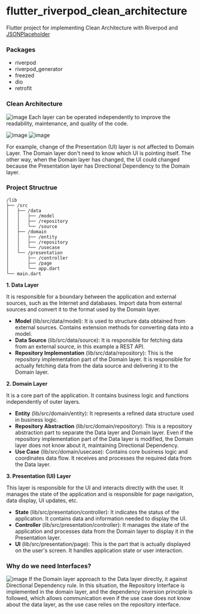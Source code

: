 # flutter_riverpod_clean_architecture

Flutter project for implementing Clean Architecture with Riverpod and [JSONPlaceholder](https://jsonplaceholder.typicode.com/)

### Packages
- riverpod
- riverpod_generator
- freezed
- dio
- retrofit

### Clean Architecture
![image](https://github.com/ParrottKim/flutter_riverpod_clean_architecture/assets/83802425/3540b26f-150e-4821-be91-68089f16b3ff)
Each layer can be operated independently to improve the readability, maintenance, and quality of the code.

![image](https://github.com/ParrottKim/flutter_riverpod_clean_architecture/assets/83802425/1f3c7e33-e7ed-4fa8-8cda-7718bb30df31)
![image](https://github.com/ParrottKim/flutter_riverpod_clean_architecture/assets/83802425/8b4f841b-facf-41df-b513-088d715c821e)

For example, change of the Presentation (UI) layer is not affected to Domain Layer. The Domain layer don't need to know which UI is pointing itself. The other way, when the Domain layer has changed, the UI could changed because the Presentation layer has Directional Dependency to the Domain layer.

### Project Structrue
```
/lib
├── /src
│   ├── /data
│   │   ├── /model
│   │   ├── /repository
│   │   └── /source
│   ├── /domain
│   │   ├── /entity
│   │   ├── /repository
│   │   └── /usecase
│   └── /presentation
│       ├── /controller
│       ├── /page
│       └── app.dart
└── main.dart
```
**1. Data Layer**

It is responsible for a boundary between the application and external sources, such as the Internet and databases. Import data from external sources and convert it to the format used by the Domain layer.
  - **Model** (lib/src/data/model): It is used to structure data obtained from external sources. Contains extension methods for converting data into a model.
  - **Data Source** (lib/src/data/source): It is responsible for fetching data from an external source, in this example a REST API.
  - **Repository Implementation** (lib/src/data/repository): This is the repository implementation part of the Domain layer. It is responsible for actually fetching data from the data source and delivering it to the Domain layer.

**2. Domain Layer**

It is a core part of the application. It contains business logic and functions independently of outer layers.
  - **Entity** (lib/src/domain/entity): It represents a refined data structure used in business logic.
  - **Repository Abstraction** (lib/src/domain/repository): This is a repository abstraction part to separate the Data layer and Domain layer. Even if the repository implementation part of the Data layer is modified, the Domain layer does not know about it, maintaining Directional Dependency.
  - **Use Case** (lib/src/domain/usecase): Contains core business logic and coordinates data flow. It receives and processes the required data from the Data layer.

**3. Presentation (UI) Layer**

This layer is responsible for the UI and interacts directly with the user. It manages the state of the application and is responsible for page navigation, data display, UI updates, etc.
  - **State** (lib/src/presentation/controller): It indicates the status of the application. It contains data and information needed to display the UI.
  - **Controller** (lib/src/presentation/controller): It manages the state of the application and processes data from the Domain layer to display it in the Presentation layer.
  - **UI** (lib/src/presentation/page): This is the part that is actually displayed on the user's screen. It handles application state or user interaction.

### Why do we need Interfaces?
![image](https://github.com/ParrottKim/flutter_riverpod_clean_architecture/assets/83802425/579033c2-cfca-4e34-9d78-596c04d62a96)
If the Domain layer approach to the Data layer directly, it against Directional Dependency rule.
In this situation, the Repository Interface is implemented in the domain layer, and the dependency inversion principle is followed, which allows communication even if the use case does not know about the data layer, as the use case relies on the repository interface.
